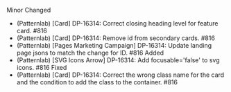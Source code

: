 Minor
Changed
- (Patternlab) [Card] DP-16314: Correct closing heading level for feature card. #816
- (Patternlab) [Card] DP-16314: Remove id from secondary cards. #816
- (Patternlab) [Pages Marketing Campaign] DP-16314: Update landing page jsons to match the change for ID. #816
Added
- (Patternlab) [SVG Icons Arrow] DP-16314: Add focusable='false' to svg icons. #816
Fixed
- (Patternlab) [Card] DP-16314: Correct the wrong class name for the card and the condition to add the class to the container. #816
